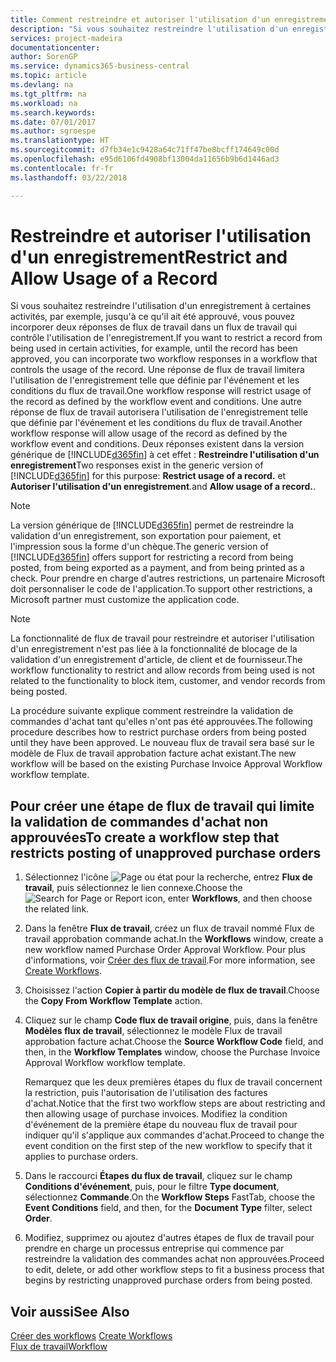 ```yaml
---
title: Comment restreindre et autoriser l'utilisation d'un enregistrement | Microsoft Docs
description: "Si vous souhaitez restreindre l'utilisation d'un enregistrement à certaines activités, par exemple, jusqu'à ce qu'il ait été approuvé, vous pouvez incorporer deux réponses de flux de travail dans un flux de travail qui contrôle l'utilisation de l'enregistrement."
services: project-madeira
documentationcenter: 
author: SorenGP
ms.service: dynamics365-business-central
ms.topic: article
ms.devlang: na
ms.tgt_pltfrm: na
ms.workload: na
ms.search.keywords: 
ms.date: 07/01/2017
ms.author: sgroespe
ms.translationtype: HT
ms.sourcegitcommit: d7fb34e1c9428a64c71ff47be8bcff174649c00d
ms.openlocfilehash: e95d6106fd4908bf13004da11656b9b6d1446ad3
ms.contentlocale: fr-fr
ms.lasthandoff: 03/22/2018

---
```

# <a name="restrict-and-allow-usage-of-a-record"></a><span data-ttu-id="c5cd3-103">Restreindre et autoriser l'utilisation d'un enregistrement</span><span class="sxs-lookup"><span data-stu-id="c5cd3-103">Restrict and Allow Usage of a Record</span></span>
<span data-ttu-id="c5cd3-104">Si vous souhaitez restreindre l'utilisation d'un enregistrement à certaines activités, par exemple, jusqu'à ce qu'il ait été approuvé, vous pouvez incorporer deux réponses de flux de travail dans un flux de travail qui contrôle l'utilisation de l'enregistrement.</span><span class="sxs-lookup"><span data-stu-id="c5cd3-104">If you want to restrict a record from being used in certain activities, for example, until the record has been approved, you can incorporate two workflow responses in a workflow that controls the usage of the record.</span></span> <span data-ttu-id="c5cd3-105">Une réponse de flux de travail limitera l'utilisation de l'enregistrement telle que définie par l'événement et les conditions du flux de travail.</span><span class="sxs-lookup"><span data-stu-id="c5cd3-105">One workflow response will restrict usage of the record as defined by the workflow event and conditions.</span></span> <span data-ttu-id="c5cd3-106">Une autre réponse de flux de travail autorisera l'utilisation de l'enregistrement telle que définie par l'événement et les conditions du flux de travail.</span><span class="sxs-lookup"><span data-stu-id="c5cd3-106">Another workflow response will allow usage of the record as defined by the workflow event and conditions.</span></span> <span data-ttu-id="c5cd3-107">Deux réponses existent dans la version générique de [!INCLUDE[d365fin](includes/d365fin_md.md)] à cet effet : **Restreindre l'utilisation d'un enregistrement**</span><span class="sxs-lookup"><span data-stu-id="c5cd3-107">Two responses exist in the generic version of [!INCLUDE[d365fin](includes/d365fin_md.md)] for this purpose: **Restrict usage of a record.**</span></span> <span data-ttu-id="c5cd3-108">et **Autoriser l'utilisation d'un enregistrement**.</span><span class="sxs-lookup"><span data-stu-id="c5cd3-108">and **Allow usage of a record.**.</span></span>

> [!NOTE]  
>  <span data-ttu-id="c5cd3-109">La version générique de [!INCLUDE[d365fin](includes/d365fin_md.md)] permet de restreindre la validation d'un enregistrement, son exportation pour paiement, et l'impression sous la forme d'un chèque.</span><span class="sxs-lookup"><span data-stu-id="c5cd3-109">The generic version of [!INCLUDE[d365fin](includes/d365fin_md.md)] offers support for restricting a record from being posted, from being exported as a payment, and from being printed as a check.</span></span> <span data-ttu-id="c5cd3-110">Pour prendre en charge d'autres restrictions, un partenaire Microsoft doit personnaliser le code de l'application.</span><span class="sxs-lookup"><span data-stu-id="c5cd3-110">To support other restrictions, a Microsoft partner must customize the application code.</span></span>  

> [!NOTE]  
>  <span data-ttu-id="c5cd3-111">La fonctionnalité de flux de travail pour restreindre et autoriser l'utilisation d'un enregistrement n'est pas liée à la fonctionnalité de blocage de la validation d'un enregistrement d'article, de client et de fournisseur.</span><span class="sxs-lookup"><span data-stu-id="c5cd3-111">The workflow functionality to restrict and allow records from being used is not related to the functionality to block item, customer, and vendor records from being posted.</span></span>

<span data-ttu-id="c5cd3-112">La procédure suivante explique comment restreindre la validation de commandes d'achat tant qu'elles n'ont pas été approuvées.</span><span class="sxs-lookup"><span data-stu-id="c5cd3-112">The following procedure describes how to restrict purchase orders from being posted until they have been approved.</span></span> <span data-ttu-id="c5cd3-113">Le nouveau flux de travail sera basé sur le modèle de Flux de travail approbation facture achat existant.</span><span class="sxs-lookup"><span data-stu-id="c5cd3-113">The new workflow will be based on the existing Purchase Invoice Approval Workflow workflow template.</span></span>  

## <a name="to-create-a-workflow-step-that-restricts-posting-of-unapproved-purchase-orders"></a><span data-ttu-id="c5cd3-114">Pour créer une étape de flux de travail qui limite la validation de commandes d'achat non approuvées</span><span class="sxs-lookup"><span data-stu-id="c5cd3-114">To create a workflow step that restricts posting of unapproved purchase orders</span></span>  
1. <span data-ttu-id="c5cd3-115">Sélectionnez l'icône ![Page ou état pour la recherche](media/ui-search/search_small.png "icône Page ou état pour la recherche"), entrez **Flux de travail**, puis sélectionnez le lien connexe.</span><span class="sxs-lookup"><span data-stu-id="c5cd3-115">Choose the ![Search for Page or Report](media/ui-search/search_small.png "Search for Page or Report icon") icon, enter **Workflows**, and then choose the related link.</span></span>  
2. <span data-ttu-id="c5cd3-116">Dans la fenêtre **Flux de travail**, créez un flux de travail nommé Flux de travail approbation commande achat.</span><span class="sxs-lookup"><span data-stu-id="c5cd3-116">In the **Workflows** window, create a new workflow named Purchase Order Approval Workflow.</span></span> <span data-ttu-id="c5cd3-117">Pour plus d'informations, voir [Créer des flux de travail](across-how-to-create-workflows.md).</span><span class="sxs-lookup"><span data-stu-id="c5cd3-117">For more information, see [Create Workflows](across-how-to-create-workflows.md).</span></span>  
3. <span data-ttu-id="c5cd3-118">Choisissez l'action **Copier à partir du modèle de flux de travail**.</span><span class="sxs-lookup"><span data-stu-id="c5cd3-118">Choose the **Copy From Workflow Template** action.</span></span>  
4. <span data-ttu-id="c5cd3-119">Cliquez sur le champ **Code flux de travail origine**, puis, dans la fenêtre **Modèles flux de travail**, sélectionnez le modèle Flux de travail approbation facture achat.</span><span class="sxs-lookup"><span data-stu-id="c5cd3-119">Choose the **Source Workflow Code** field, and then, in the **Workflow Templates** window, choose the Purchase Invoice Approval Workflow workflow template.</span></span>  

     <span data-ttu-id="c5cd3-120">Remarquez que les deux premières étapes du flux de travail concernent la restriction, puis l'autorisation de l'utilisation des factures d'achat.</span><span class="sxs-lookup"><span data-stu-id="c5cd3-120">Notice that the first two workflow steps are about restricting and then allowing usage of purchase invoices.</span></span> <span data-ttu-id="c5cd3-121">Modifiez la condition d'événement de la première étape du nouveau flux de travail pour indiquer qu'il s'applique aux commandes d'achat.</span><span class="sxs-lookup"><span data-stu-id="c5cd3-121">Proceed to change the event condition on the first step of the new workflow to specify that it applies to purchase orders.</span></span>  
5. <span data-ttu-id="c5cd3-122">Dans le raccourci **Étapes du flux de travail**, cliquez sur le champ **Conditions d'événement**, puis, pour le filtre **Type document**, sélectionnez **Commande**.</span><span class="sxs-lookup"><span data-stu-id="c5cd3-122">On the **Workflow Steps** FastTab, choose the **Event Conditions** field, and then, for the **Document Type** filter, select **Order**.</span></span>  
6. <span data-ttu-id="c5cd3-123">Modifiez, supprimez ou ajoutez d'autres étapes de flux de travail pour prendre en charge un processus entreprise qui commence par restreindre la validation des commandes achat non approuvées.</span><span class="sxs-lookup"><span data-stu-id="c5cd3-123">Proceed to edit, delete, or add other workflow steps to fit a business process that begins by restricting unapproved purchase orders from being posted.</span></span>  

## <a name="see-also"></a><span data-ttu-id="c5cd3-124">Voir aussi</span><span class="sxs-lookup"><span data-stu-id="c5cd3-124">See Also</span></span>  
<span data-ttu-id="c5cd3-125">[Créer des workflows](across-how-to-create-workflows.md) </span><span class="sxs-lookup"><span data-stu-id="c5cd3-125">[Create Workflows](across-how-to-create-workflows.md) </span></span>  
[<span data-ttu-id="c5cd3-126">Flux de travail</span><span class="sxs-lookup"><span data-stu-id="c5cd3-126">Workflow</span></span>](across-workflow.md)   

